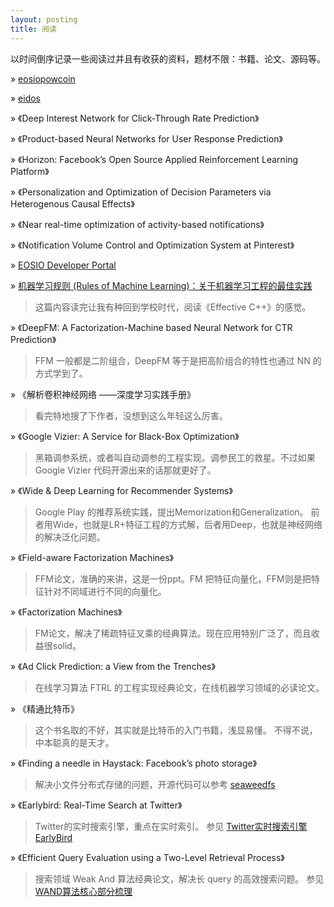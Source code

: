 ```yaml
---
layout: posting
title: 阅读
---
```


以时间倒序记录一些阅读过并且有收获的资料，题材不限：书籍、论文、源码等。

&raquo; [eosiopowcoin](https://github.com/NedAmarril/eosiopowcoin)

&raquo; [eidos](https://github.com/enumivo/eidos)

&raquo; 《Deep Interest Network for Click-Through Rate Prediction》

&raquo; 《Product-based Neural Networks for User Response Prediction》

&raquo; 《Horizon: Facebook’s Open Source Applied Reinforcement Learning Platform》

&raquo; 《Personalization and Optimization of Decision Parameters via Heterogenous Causal Effects》

&raquo; 《Near real-time optimization of activity-based notifications》

&raquo; 《Notification Volume Control and Optimization System at Pinterest》

&raquo; [EOSIO Developer Portal](https://developers.eos.io/)

&raquo; [机器学习规则 (Rules of Machine Learning)：关于机器学习工程的最佳实践](https://developers.google.com/machine-learning/guides/rules-of-ml/#training-serving_skew)

> 这篇内容读完让我有种回到学校时代，阅读《Effective C++》的感觉。

&raquo; 《DeepFM: A Factorization-Machine based Neural Network for CTR Prediction》

> FFM 一般都是二阶组合，DeepFM 等于是把高阶组合的特性也通过 NN 的方式学到了。

&raquo; 《解析卷积神经网络 ——深度学习实践手册》

> 看完特地搜了下作者，没想到这么年轻这么厉害。

&raquo; 《Google Vizier: A Service for Black-Box Optimization》

> 黑箱调参系统，或者叫自动调参的工程实现。调参民工的救星。不过如果 Google Vizier 代码开源出来的话那就更好了。

&raquo; 《Wide & Deep Learning for Recommender Systems》

> Google Play 的推荐系统实践，提出Memorization和Generalization。
> 前者用Wide，也就是LR+特征工程的方式解，后者用Deep，也就是神经网络的解决泛化问题。

&raquo; 《Field-aware Factorization Machines》

> FFM论文，准确的来讲，这是一份ppt。FM 把特征向量化，FFM则是把特征针对不同域进行不同的向量化。

&raquo; 《Factorization Machines》

> FM论文，解决了稀疏特征叉乘的经典算法。现在应用特别广泛了，而且收益很solid。

&raquo; 《Ad Click Prediction: a View from the Trenches》

> 在线学习算法 FTRL 的工程实现经典论文，在线机器学习领域的必读论文。

&raquo; 《精通比特币》

> 这个书名取的不好，其实就是比特币的入门书籍，浅显易懂。
> 不得不说，中本聪真的是天才。

&raquo; 《Finding a needle in Haystack: Facebook’s photo storage》

> 解决小文件分布式存储的问题，开源代码可以参考 [seaweedfs](https://github.com/chrislusf/seaweedfs) 

&raquo; 《Earlybird: Real-Time Search at Twitter》

> Twitter的实时搜索引擎，重点在实时索引。
> 参见 [Twitter实时搜索引擎EarlyBird](https://yanyiwu.com/work/2014/08/09/twitter-earlybird-paper.html)

&raquo; 《Efficient Query Evaluation using a Two-Level Retrieval Process》

> 搜索领域 Weak And 算法经典论文，解决长 query 的高效搜索问题。
> 参见 [WAND算法核心部分梳理](https://yanyiwu.com/work/2014/08/18/wand-core-shuli.html)

